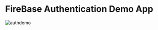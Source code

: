 # FireBase Authentication Demo App
![authdemo](https://user-images.githubusercontent.com/11274840/32414324-07be8eb8-c1d9-11e7-9fc0-cb3be44cd4b7.jpg)
